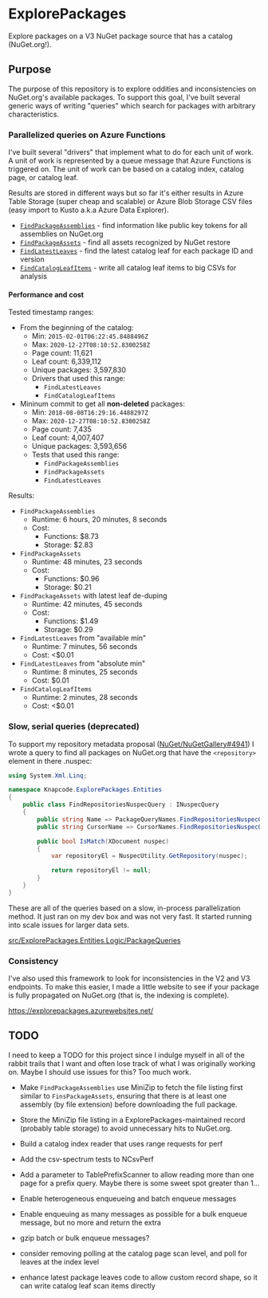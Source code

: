 # ExplorePackages

Explore packages on a V3 NuGet package source that has a catalog (NuGet.org!).

## Purpose

The purpose of this repository is to explore oddities and inconsistencies on NuGet.org's available packages. To support
this goal, I've built several generic ways of writing "queries" which search for packages with arbitrary characteristics.

### Parallelized queries on Azure Functions

I've built several "drivers" that implement what to do for each unit of work. A unit of work is represented by a queue
message that Azure Functions is triggered on. The unit of work can be based on a catalog index, catalog page, or catalog
leaf.

Results are stored in different ways but so far it's either results in Azure Table Storage (super cheap and scalable) or
Azure Blob Storage CSV files (easy import to Kusto a.k.a Azure Data Explorer).

- [`FindPackageAssemblies`](src/ExplorePackages.Worker.Logic/CatalogScan/Drivers/FindPackageAssemblies/FindPackageAssembliesDriver.cs) - find information like public key tokens for all assemblies on NuGet.org
- [`FindPackageAssets`](src/ExplorePackages.Worker.Logic/CatalogScan/Drivers/FindPackageAssets/FindPackageAssetsDriver.cs) - find all assets recognized by NuGet restore
- [`FindLatestLeaves`](src/ExplorePackages.Worker.Logic/CatalogScan/Drivers/FindLatestLeaves/FindLatestLeavesDriver.cs) - find the latest catalog leaf for each package ID and version
- [`FindCatalogLeafItems`](src/ExplorePackages.Worker.Logic/CatalogScan/Drivers/FindCatalogLeafItems/FindCatalogLeafItemsDriver.cs) - write all catalog leaf items to big CSVs for analysis

#### Performance and cost

Tested timestamp ranges:
- From the beginning of the catalog:
  - Min: `2015-02-01T06:22:45.8488496Z`
  - Max: `2020-12-27T08:10:52.8300258Z`
  - Page count: 11,621
  - Leaf count: 6,339,112
  - Unique packages: 3,597,830
  - Drivers that used this range:
    - `FindLatestLeaves`
    - `FindCatalogLeafItems`
- Mininum commit to get all **non-deleted** packages:
  - Min: `2018-08-08T16:29:16.4488297Z`
  - Max: `2020-12-27T08:10:52.8300258Z`
  - Page count: 7,435
  - Leaf count: 4,007,407
  - Unique packages: 3,593,656
  - Tests that used this range:
    - `FindPackageAssemblies`
    - `FindPackageAssets`
    - `FindLatestLeaves`

Results:
- `FindPackageAssemblies`
   - Runtime: 6 hours, 20 minutes, 8 seconds
   - Cost:
       - Functions: $8.73
       - Storage: $2.83
- `FindPackageAssets`
   - Runtime: 48 minutes, 23 seconds
   - Cost: 
       - Functions: $0.96
       - Storage: $0.21
- `FindPackageAssets` with latest leaf de-duping
   - Runtime: 42 minutes, 45 seconds
   - Cost: 
       - Functions: $1.49
       - Storage: $0.29
- `FindLatestLeaves` from "available min"
   - Runtime: 7 minutes, 56 seconds
   - Cost: <$0.01
- `FindLatestLeaves` from "absolute min"
   - Runtime: 8 minutes, 25 seconds
   - Cost: $0.01
- `FindCatalogLeafItems`
   - Runtime: 2 minutes, 28 seconds
   - Cost: <$0.01

### Slow, serial queries (deprecated)

To support my repository metadata proposal ([NuGet/NuGetGallery#4941](https://github.com/NuGet/NuGetGallery/issues/4941))
I wrote a query to find all packages on NuGet.org that have the `<repository>` element in there .nuspec:

```csharp
using System.Xml.Linq;

namespace Knapcode.ExplorePackages.Entities
{
    public class FindRepositoriesNuspecQuery : INuspecQuery
    {
        public string Name => PackageQueryNames.FindRepositoriesNuspecQuery;
        public string CursorName => CursorNames.FindRepositoriesNuspecQuery;

        public bool IsMatch(XDocument nuspec)
        {
            var repositoryEl = NuspecUtility.GetRepository(nuspec);

            return repositoryEl != null;
        }
    }
}
```

These are all of the queries based on a slow, in-process parallelization method. It just ran on my dev box and was not
very fast. It started running into scale issues for larger data sets.

[src/ExplorePackages.Entities.Logic/PackageQueries](src/ExplorePackages.Entities.Logic/PackageQueries)

### Consistency

I've also used this framework to look for inconsistencies in the V2 and V3 endpoints. To make this easier, I made a
little website to see if your package is fully propagated on NuGet.org (that is, the indexing is complete).

https://explorepackages.azurewebsites.net/

## TODO

I need to keep a TODO for this project since I indulge myself in all of the rabbit trails that I want and often lose
track of what I was originally working on. Maybe I should use issues for this? Too much work.

- Make `FindPackageAssemblies` use MiniZip to fetch the file listing first similar to `FinsPackageAssets`, ensuring that
  there is at least one assembly (by file extension) before downloading the full package.

- Store the MiniZip file listing in a ExplorePackages-maintained record (probably table storage) to avoid unnecessary
  hits to NuGet.org.

- Build a catalog index reader that uses range requests for perf

- Add the csv-spectrum tests to NCsvPerf

- Add a parameter to TablePrefixScanner to allow reading more than one page for a prefix query. Maybe there is some
  sweet spot greater than 1...

- Enable heterogeneous enqueueing and batch enqueue messages

- Enable enqueuing as many messages as possible for a bulk enqueue message, but no more and return the extra

- gzip batch or bulk enqueue messages?

- consider removing polling at the catalog page scan level, and poll for leaves at the index level

- enhance latest package leaves code to allow custom record shape, so it can write catalog leaf scan items directly
